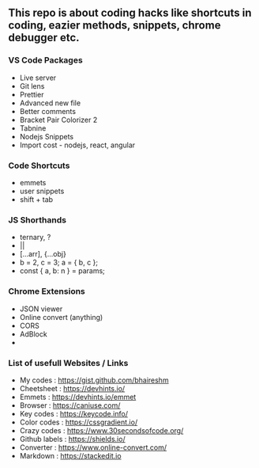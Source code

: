 
## This repo is about coding hacks like shortcuts in coding, eazier methods, snippets, chrome debugger etc.

### VS Code Packages

- Live server
- Git lens
- Prettier
- Advanced new file
- Better comments
- Bracket Pair Colorizer 2
- Tabnine
- Nodejs Snippets
- Import cost - nodejs, react, angular

### Code Shortcuts

- emmets
- user snippets
- shift + tab

### JS Shorthands

- ternary, ?
- ||
- [...arr], {...obj}
- b = 2, c = 3; a = { b, c };
- const { a, b: n } = params;

### Chrome Extensions

- JSON viewer
- Online convert (anything)
- CORS
- AdBlock
- 

### List of usefull Websites / Links

- My codes : https://gist.github.com/bhaireshm
- Cheetsheet : https://devhints.io/
- Emmets : https://devhints.io/emmet
- Browser : https://caniuse.com/
- Key codes : https://keycode.info/
- Color codes : https://cssgradient.io/
- Crazy codes : https://www.30secondsofcode.org/
- Github labels : https://shields.io/
- Converter : https://www.online-convert.com/
- Markdown : https://stackedit.io

